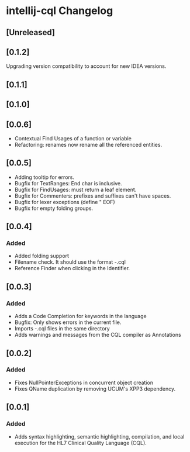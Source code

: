 <!-- Keep a Changelog guide -> https://keepachangelog.com -->

# intellij-cql Changelog

## [Unreleased]

## [0.1.2]
Upgrading version compatibility to account for new IDEA versions.

## [0.1.1]

## [0.1.0]

## [0.0.6]
- Contextual Find Usages of a function or variable
- Refactoring: renames now rename all the referenced entities.

## [0.0.5]
- Adding tooltip for errors.
- Bugfix for TextRanges: End char is inclusive.
- Bugfix for FindUsages: must return a leaf element.
- Bugfix for Commenters: prefixes and suffixes can't have spaces.
- Bugfix for lexer exceptions (define " EOF)
- Bugfix for empty folding groups.

## [0.0.4]
### Added
- Added folding support
- Filename check. It should use the format <libraryName>-<version>.cql
- Reference Finder when clicking in the Identifier.

## [0.0.3]
### Added
- Adds a Code Completion for keywords in the language
- Bugfix: Only shows errors in the current file. 
- Imports <name>-<version>.cql files in the same directory
- Adds warnings and messages from the CQL compiler as Annotations

## [0.0.2]
### Added
- Fixes NullPointerExceptions in concurrent object creation
- Fixes QName duplication by removing UCUM's XPP3 dependency.

## [0.0.1]
### Added
- Adds syntax highlighting, semantic highlighting, compilation, and local execution for the HL7 Clinical Quality Language (CQL).